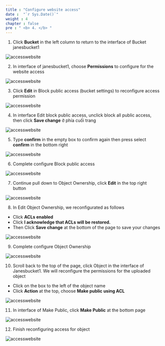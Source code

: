 ```yaml
---
title : "Configure website access"
date :  "`r Sys.Date()`" 
weight : 4 
chapter : false
pre : " <b> 4. </b> "
---
```


1.	Click **Bucket** in the left column to return to the interface of Bucket janesbucket1

![accesswebsite](/images/4.accessweb/iv.1.png)

2. In interface of janesbucket1, choose **Permissions** to configure for the website access

![accesswebsite](/images/4.accessweb/4.2.png)

3.	Click **Edit** in Block public access (bucket settings) to reconfigure access permission

![accesswebsite](/images/4.accessweb/iv.3.png)

4.	In interface Edit block public access, unclick block all public access, then click **Save change** ở phía cuối trang

![accesswebsite](/images/4.accessweb/iv.4.png)

5.	Type **confirm** in the empty box to confirm again then press select **confirm** in the bottom right

![accesswebsite](/images/4.accessweb/iv.5.jpg)

6.	Complete configure Block public access

![accesswebsite](/images/4.accessweb/iv.6.png)

7. Continue pull down to Object Ownership, click **Edit** in the top right button 

![accesswebsite](/images/4.accessweb/i.7.png)

8.	In Edit Object Ownership, we reconfigurated as follows
-	Click **ACLs enabled**
-	Click **I acknowledge that ACLs will be restored.**
-	Then Click **Save change** at the bottom of the page to save your changes

![accesswebsite](/images/4.accessweb/iv.8.png)

9.	Complete configure Object Ownership 

![accesswebsite](/images/4.accessweb/iv.9.png)

10.	Scroll back to the top of the page, click Object in the interface of Janesbucket1. We will reconfigure the permissions for the uploaded object
-	Click on the box to the left of the object name
-	Click **Action** at the top, choose **Make public using ACL**

![accesswebsite](/images/4.accessweb/iv.10.png)

11.	In interface of Make Public, click **Make Public** at the bottom page 

![accesswebsite](/images/4.accessweb/iv.11.png)

12.	Finish reconfiguring access for object

![accesswebsite](/images/4.accessweb/iv.12.png)
